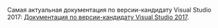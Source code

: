 Самая актуальная документация по версии-кандидату Visual Studio 2017: [Документация по версии-кандидату Visual Studio 2017](http://docs.microsoft.com/visualstudio).